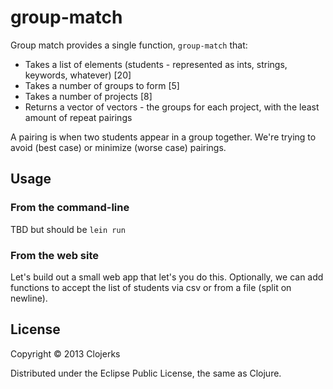 group-match
===========

Group match provides a single function, `group-match` that:

 * Takes a list of elements (students - represented as ints, strings, keywords, whatever) [20]
 * Takes a number of groups to form [5]
 * Takes a number of projects [8]
 * Returns a vector of vectors - the groups for each project, with the least amount of repeat pairings

A pairing is when two students appear in a group together.  We're trying to avoid (best case) or minimize (worse case) pairings.

Usage
-----

### From the command-line
TBD but should be `lein run`

### From the web site
Let's build out a small web app that let's you do this.
Optionally, we can add functions to accept the list of students via csv or from a file (split on newline).

License
-------

Copyright © 2013 Clojerks

Distributed under the Eclipse Public License, the same as Clojure.


